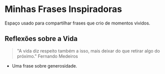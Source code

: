 # Minhas Frases Inspiradoras

Espaço usado para compartilhar frases que crio de momentos vividos.

## Reflexões sobre a Vida

> "A vida diz respeito também a isso, mais deixar do que retirar algo do próximo."
> Fernando Medeiros

- Uma frase sobre generosidade.
